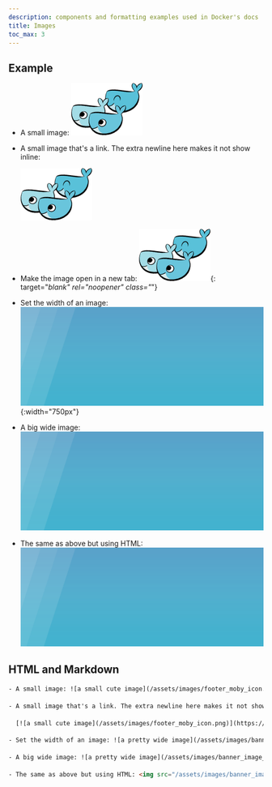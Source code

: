 ```yaml
---
description: components and formatting examples used in Docker's docs
title: Images
toc_max: 3
---
```


## Example

- A small image: ![a small image](/assets/images/footer_moby_icon.png)

- A small image that's a link. The extra newline here makes it not show inline:

  [![a small image](/assets/images/footer_moby_icon.png)](https://www.docker.com/)

- Make the image open in a new tab: [![an image](/assets/images/footer_moby_icon.png)](/assets/images/footer_moby_icon.png){: target="_blank" rel="noopener" class="_"}

- Set the width of an image: ![a pretty wide image](/assets/images/banner_image_24512.png){:width="750px"}

- A big wide image: ![a pretty wide image](/assets/images/banner_image_24512.png)

- The same as above but using HTML: <img src="/assets/images/banner_image_24512.png" alt="a wide image using HTML"/>

## HTML and Markdown

```html
- A small image: ![a small cute image](/assets/images/footer_moby_icon.png)

- A small image that's a link. The extra newline here makes it not show inline:

  [![a small cute image](/assets/images/footer_moby_icon.png)](https://www.docker.com/)

- Set the width of an image: ![a pretty wide image](/assets/images/banner_image_24512.png){:width="750px"}

- A big wide image: ![a pretty wide image](/assets/images/banner_image_24512.png)

- The same as above but using HTML: <img src="/assets/images/banner_image_24512.png" alt="a wide image using HTML"/>
```
